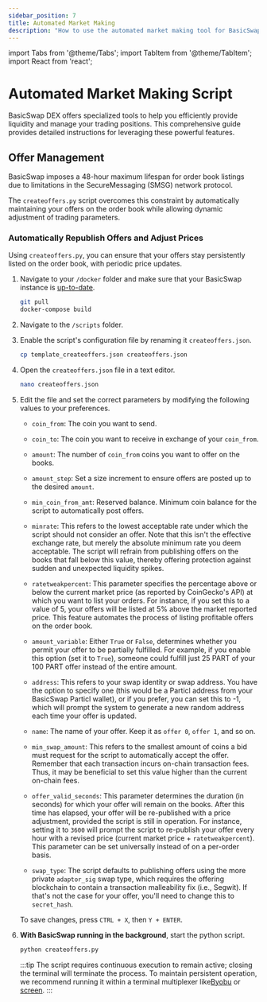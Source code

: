 ```yaml
---
sidebar_position: 7
title: Automated Market Making
description: "How to use the automated market making tool for BasicSwap DEX"
---
```


import Tabs from '@theme/Tabs';
import TabItem from '@theme/TabItem';
import React from 'react';

# Automated Market Making Script

BasicSwap DEX offers specialized tools to help you efficiently provide liquidity and manage your trading positions. This comprehensive guide provides detailed instructions for leveraging these powerful features.

## Offer Management

BasicSwap imposes a 48-hour maximum lifespan for order book listings due to limitations in the SecureMessaging (SMSG) network protocol. 

The `createoffers.py` script overcomes this constraint by automatically maintaining your offers on the order book while allowing dynamic adjustment of trading parameters.

### Automatically Republish Offers and Adjust Prices

Using `createoffers.py`, you can ensure that your offers stay persistently listed on the order book, with periodic price updates.

1. Navigate to your `/docker` folder and make sure that your BasicSwap instance is [up-to-date](/docs/basicswap-guides/update-guide).

   ```bash title="Terminal"
   git pull
   docker-compose build
   ```

2. Navigate to the `/scripts` folder.

3. Enable the script's configuration file by renaming it `createoffers.json`.

   ```bash title="Terminal"
   cp template_createoffers.json createoffers.json
   ```

4. Open the `createoffers.json` file in a text editor.

   ```bash title="Terminal"
   nano createoffers.json
   ```

5. Edit the file and set the correct parameters by modifying the following values to your preferences.

   * `coin_from`: The coin you want to send.
   
   * `coin_to`: The coin you want to receive in exchange of your `coin_from`.
   
   * `amount`: The number of `coin_from` coins you want to offer on the books.
   
   * `amount_step`: Set a size increment to ensure offers are posted up to the desired `amount`.
   
   * `min_coin_from_amt`: Reserved balance. Minimum coin balance for the script to automatically post offers.
   
   * `minrate`: This refers to the lowest acceptable rate under which the script should not consider an offer. Note that this isn't the effective exchange rate, but merely the absolute minimum rate you deem acceptable. The script will refrain from publishing offers on the books that fall below this value, thereby offering protection against sudden and unexpected liquidity spikes.
   
   * `ratetweakpercent`: This parameter specifies the percentage above or below the current market price (as reported by CoinGecko's API) at which you want to list your orders. For instance, if you set this to a value of 5, your offers will be listed at 5% above the market reported price. This feature automates the process of listing profitable offers on the order book.
   
   * `amount_variable`: Either `True` or `False`, determines whether you permit your offer to be partially fulfilled. For example, if you enable this option (set it to `True`), someone could fulfill just 25 PART of your 100 PART offer instead of the entire amount.
   
   * `address`: This refers to your swap identity or swap address. You have the option to specify one (this would be a Particl address from your BasicSwap Particl wallet), or if you prefer, you can set this to -1, which will prompt the system to generate a new random address each time your offer is updated.
   
   * `name`: The name of your offer. Keep it as `offer 0`, `offer 1`, and so on.
   
   * `min_swap_amount`: This refers to the smallest amount of coins a bid must request for the script to automatically accept the offer. Remember that each transaction incurs on-chain transaction fees. Thus, it may be beneficial to set this value higher than the current on-chain fees.
   
   * `offer_valid_seconds`: This parameter determines the duration (in seconds) for which your offer will remain on the books. After this time has elapsed, your offer will be re-published with a price adjustment, provided the script is still in operation. For instance, setting it to `3600` will prompt the script to re-publish your offer every hour with a revised price (current market price + `ratetweakpercent`). This parameter can be set universally instead of on a per-order basis.
   
   * `swap_type`: The script defaults to publishing offers using the more private `adaptor_sig` swap type, which requires the offering blockchain to contain a transaction malleability fix (i.e., Segwit). If that's not the case for your offer, you'll need to change this to `secret_hash`.

   To save changes, press `CTRL + X`, then `Y + ENTER`.

6. **With BasicSwap running in the background**, start the python script.

   ```bash title="Terminal"
   python createoffers.py
   ```

   :::tip
   The script requires continuous execution to remain active; closing the terminal will terminate the process. To maintain persistent operation, we recommend running it within a terminal multiplexer like[Byobu](https://www.digitalocean.com/community/tutorials/how-to-install-and-use-byobu-for-terminal-management-on-ubuntu-16-04) or [screen](https://linuxize.com/post/how-to-use-linux-screen/).
   :::